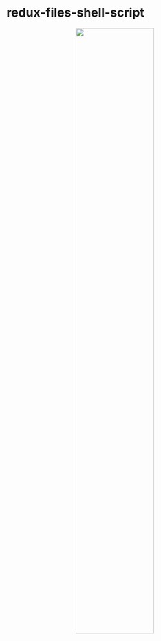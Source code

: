 # redux-files-shell-script

<p align="center">
<img width="60%" src='https://github.com/pieeee/redux-files-shell-script/blob/main/media/asset.gif'/>
</center>
